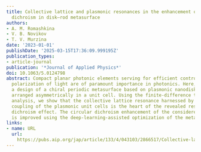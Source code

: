 ```yaml
---
title: Collective lattice and plasmonic resonances in the enhancement of circular
  dichroism in disk–rod metasurface
authors:
- A. M. Romashkina
- V. B. Novikov
- T. V. Murzina
date: '2023-01-01'
publishDate: '2025-03-15T17:36:09.999195Z'
publication_types:
- article-journal
publication: '*Journal of Applied Physics*'
doi: 10.1063/5.0124798
abstract: Compact planar photonic elements serving for efficient control over the
  polarization of light are of paramount importance in photonics. Here, we propose
  a design of a chiral periodic metasurface based on plasmonic nanodisks and nanorods
  arranged asymmetrically in a unit cell. Using the finite-difference time-domain
  analysis, we show that the collective lattice resonance harnessed by the diffraction
  coupling of the plasmonic unit cells is the heart of the revealed resonant 38% circular
  dichroism effect. The circular dichroism enhancement of the considered structure
  is improved using the deep-learning-assisted optimization of the metasurface design.
links:
- name: URL
  url: 
    https://pubs.aip.org/jap/article/133/4/043103/2866517/Collective-lattice-and-plasmonic-resonances-in-the
---
```

